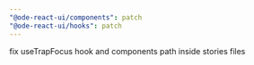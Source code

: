 ```yaml
---
"@ode-react-ui/components": patch
"@ode-react-ui/hooks": patch
---
```


fix useTrapFocus hook and components path inside stories files
